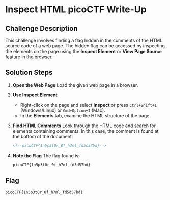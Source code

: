 # Inspect HTML picoCTF Write-Up

## Challenge Description
This challenge involves finding a flag hidden in the comments of the HTML source code of a web page. The hidden flag can be accessed by inspecting the elements on the page using the **Inspect Element** or **View Page Source** feature in the browser.

## Solution Steps

1. **Open the Web Page**
   Load the given web page in a browser.

2. **Use Inspect Element**
   - Right-click on the page and select **Inspect** or press `Ctrl+Shift+I` (Windows/Linux) or `Cmd+Option+I` (Mac).
   - In the **Elements** tab, examine the HTML structure of the page.

3. **Find HTML Comments**
   Look through the HTML code and search for elements containing comments. In this case, the comment is found at the bottom of the document:
   ```html
   <!--picoCTF{1n5p3t0r_0f_h7ml_fd5d57bd}-->
   ```

4. **Note the Flag**
   The flag found is:
   ```
   picoCTF{1n5p3t0r_0f_h7ml_fd5d57bd}
   ```

## Flag
```
picoCTF{1n5p3t0r_0f_h7ml_fd5d57bd}
```
